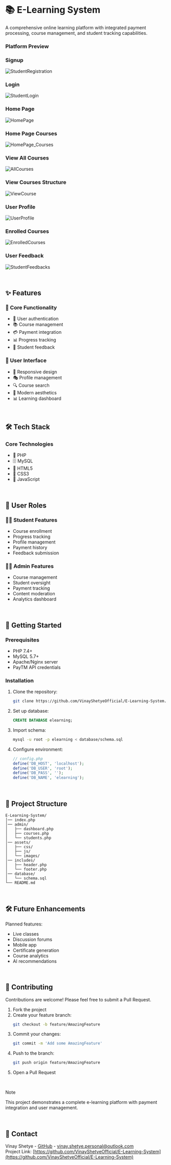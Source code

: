 # 📚 E-Learning System

A comprehensive online learning platform with integrated payment processing, course management, and student tracking capabilities.

### Platform Preview

### Signup
![StudentRegistration](https://github.com/VinayShetyeOfficial/E-Learning-System/assets/100470361/9b954b85-a245-45b5-b4ac-ca93a2006558)

### Login
![StudentLogin](https://github.com/VinayShetyeOfficial/E-Learning-System/assets/100470361/87ce49bb-413b-4a22-9e03-4d907ded11b7)


### Home Page
![HomePage](https://github.com/VinayShetyeOfficial/E-Learning-System/assets/100470361/83da18a6-f7a9-4ca7-8b0f-bb544c3eebb2)

### Home Page Courses
![HomePage_Courses](https://github.com/VinayShetyeOfficial/E-Learning-System/assets/100470361/f31c1608-cc7d-45b6-aac5-93cdec96ca9e)

### View All Courses
![AllCourses](https://github.com/VinayShetyeOfficial/E-Learning-System/assets/100470361/ac59951a-b6f5-4a31-9ac6-7e8129d4db5c)


### View Courses Structure
![ViewCourse](https://github.com/VinayShetyeOfficial/E-Learning-System/assets/100470361/9f1bbec4-c81c-4485-8b75-23b09597c946)


### User Profile
![UserProfile](https://github.com/VinayShetyeOfficial/E-Learning-System/assets/100470361/7d206867-e713-4e56-93ba-cc27cf72b5b5)

### Enrolled Courses
![EnrolledCourses](https://github.com/VinayShetyeOfficial/E-Learning-System/assets/100470361/bd555ad5-8f32-4224-b025-d27ea97979d6)

### User Feedback
![StudentFeedbacks](https://github.com/VinayShetyeOfficial/E-Learning-System/assets/100470361/4eefac3d-ed7b-4734-b1f7-408299e20d58)

<br>

## ✨ Features

### 🎯 Core Functionality

- 👤 User authentication
- 📚 Course management
- 💳 Payment integration
- 📊 Progress tracking
- 💬 Student feedback

### 🎨 User Interface

- 📱 Responsive design
- 🎭 Profile management
- 🔍 Course search
- 🎨 Modern aesthetics
- 📊 Learning dashboard

<br>

## 🛠️ Tech Stack

### Core Technologies
- 🐘 PHP
- 🗄️ MySQL
- 📝 HTML5
- 🎨 CSS3
- 🔧 JavaScript

<br>

## 👥 User Roles

### 👨‍🎓 Student Features
- Course enrollment
- Progress tracking
- Profile management
- Payment history
- Feedback submission

### 👨‍🏫 Admin Features
- Course management
- Student oversight
- Payment tracking
- Content moderation
- Analytics dashboard

<br>

## 🚀 Getting Started

### Prerequisites

- PHP 7.4+
- MySQL 5.7+
- Apache/Nginx server
- PayTM API credentials

### Installation

1. Clone the repository:
   ```sh
   git clone https://github.com/VinayShetyeOfficial/E-Learning-System.git
   ```
2. Set up database:
   ```sql
   CREATE DATABASE elearning;
   ```
3. Import schema:
   ```sh
   mysql -u root -p elearning < database/schema.sql
   ```
4. Configure environment:
   ```php
   // config.php
   define('DB_HOST', 'localhost');
   define('DB_USER', 'root');
   define('DB_PASS', '');
   define('DB_NAME', 'elearning');
   ```

<br>

## 📁 Project Structure

```
E-Learning-System/
│── index.php
│── admin/
│   ├── dashboard.php
│   ├── courses.php
│   └── students.php
│── assets/
│   ├── css/
│   ├── js/
│   └── images/
│── includes/
│   ├── header.php
│   └── footer.php
│── database/
│   └── schema.sql
└── README.md
```

<br>

## 🛠️ Future Enhancements

Planned features:

- Live classes
- Discussion forums
- Mobile app
- Certificate generation
- Course analytics
- AI recommendations

<br>

## 🤝 Contributing

Contributions are welcome! Please feel free to submit a Pull Request.

1. Fork the project
2. Create your feature branch:
   ```sh
   git checkout -b feature/AmazingFeature
   ```
3. Commit your changes:
   ```sh
   git commit -m 'Add some AmazingFeature'
   ```
4. Push to the branch:
   ```sh
   git push origin feature/AmazingFeature
   ```
5. Open a Pull Request

<br>

> [!NOTE]  
> This project demonstrates a complete e-learning platform with payment integration and user management.

<br>

## 📧 Contact

Vinay Shetye - [GitHub](https://github.com/VinayShetyeOfficial) - vinay.shetye.personal@outlook.com <br>
Project Link: [https://github.com/VinayShetyeOfficial/E-Learning-System](https://github.com/VinayShetyeOfficial/E-Learning-System)
